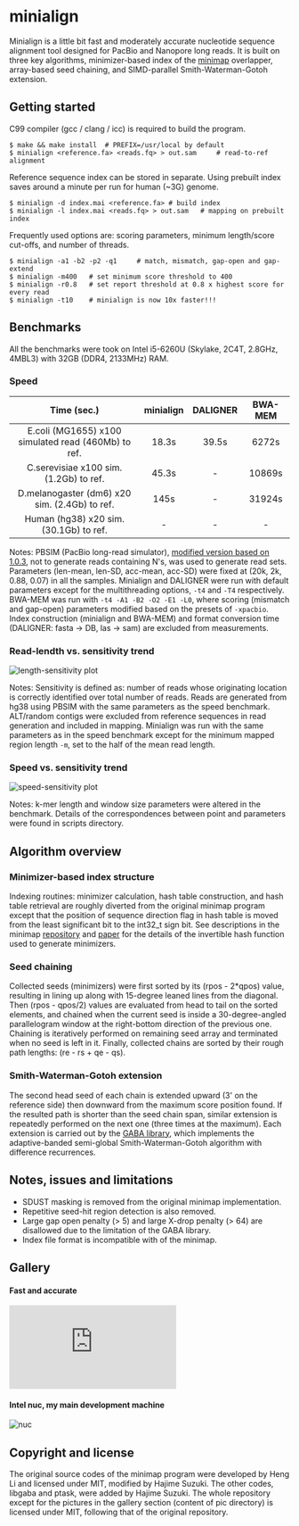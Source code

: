 
# minialign

Minialign is a little bit fast and moderately accurate nucleotide sequence alignment tool designed for PacBio and Nanopore long reads. It is built on three key algorithms, minimizer-based index of the [minimap](https://github.com/lh3/minimap) overlapper, array-based seed chaining, and SIMD-parallel Smith-Waterman-Gotoh extension.

## Getting started

C99 compiler (gcc / clang / icc) is required to build the program.

```
$ make && make install	# PREFIX=/usr/local by default
$ minialign <reference.fa> <reads.fq> > out.sam		# read-to-ref alignment
```

Reference sequence index can be stored in separate. Using prebuilt index saves around a minute per run for human (~3G) genome.

```
$ minialign -d index.mai <reference.fa>	# build index
$ minialign -l index.mai <reads.fq> > out.sam	# mapping on prebuilt index
```

Frequently used options are: scoring parameters, minimum length/score cut-offs, and number of threads.

```
$ minialign -a1 -b2 -p2 -q1		# match, mismatch, gap-open and gap-extend
$ minialign -m400	# set minimum score threshold to 400
$ minialign -r0.8	# set report threshold at 0.8 x highest score for every read
$ minialign -t10	# minialign is now 10x faster!!!
```

## Benchmarks

All the benchmarks were took on Intel i5-6260U (Skylake, 2C4T, 2.8GHz, 4MBL3) with 32GB (DDR4, 2133MHz) RAM.

### Speed

|                      Time (sec.)                     |  minialign  |   DALIGNER  |   BWA-MEM   |
|:----------------------------------------------------:|:-----------:|:-----------:|:-----------:|
| E.coli (MG1655) x100 simulated read (460Mb) to ref.  |       18.3s |       39.5s |       6272s |
| C.serevisiae x100 sim. (1.2Gb) to ref.               |       45.3s |           - |      10869s |
| D.melanogaster (dm6) x20 sim. (2.4Gb) to ref.        |        145s |           - |      31924s |
| Human (hg38) x20 sim. (30.1Gb) to ref.               |           - |           - |           - |

Notes: PBSIM (PacBio long-read simulator), [modified version based on 1.0.3](https://github.com/ocxtal/pbsim), not to generate reads containing N's, was used to generate read sets. Parameters (len-mean, len-SD, acc-mean, acc-SD) were fixed at (20k, 2k, 0.88, 0.07) in all the samples. Minialign and DALIGNER were run with default parameters except for the multithreading options, `-t4` and `-T4` respectively. BWA-MEM was run with `-t4 -A1 -B2 -O2 -E1 -L0`, where scoring (mismatch and gap-open) parameters modified based on the presets of `-xpacbio`. Index construction (minialign and BWA-MEM) and format conversion time (DALIGNER: fasta -> DB, las -> sam) are excluded from measurements.

### Read-lendth vs. sensitivity trend

![length-sensitivity plot](https://github.com/ocxtal/minialig/blob/master/pic/len_sens.png)

Notes: Sensitivity is defined as: number of reads whose originating location is correctly identified over total number of reads. Reads are generated from hg38 using PBSIM with the same parameters as the speed benchmark. ALT/random contigs were excluded from reference sequences in read generation and included in mapping. Minialign was run with the same parameters as in the speed benchmark except for the minimum mapped region length `-m`, set to the half of the mean read length.

### Speed vs. sensitivity trend

![speed-sensitivity plot](https://github.com/ocxtal/minialig/blob/master/pic/spd_sens.png)

Notes: k-mer length and window size parameters were altered in the benchmark. Details of the correspondences between point and parameters were found in scripts directory.

## Algorithm overview

### Minimizer-based index structure

Indexing routines: minimizer calculation, hash table construction, and hash table retrieval are roughly diverted from the original minimap program except that the position of sequence direction flag in hash table is moved from the least significant bit to the int32_t sign bit. See descriptions in the minimap [repository](https://github.com/lh3/minimap) and [paper]() for the details of the invertible hash function used to generate minimizers.

### Seed chaining

Collected seeds (minimizers) were first sorted by its (rpos - 2*qpos) value, resulting in lining up along with 15-degree leaned lines from the diagonal. Then (rpos - qpos/2) values are evaluated from head to tail on the sorted elements, and chained when the current seed is inside a 30-degree-angled parallelogram window at the right-bottom direction of the previous one. Chaining is iteratively performed on remaining seed array and terminated when no seed is left in it. Finally, collected chains are sorted by their rough path lengths: (re - rs + qe - qs).

### Smith-Waterman-Gotoh extension

The second head seed of each chain is extended upward (3' on the reference side) then downward from the maximum score position found. If the resulted path is shorter than the seed chain span, similar extension is repeatedly performed on the next one (three times at the maximum). Each extension is carried out by the [GABA library](https://github.com/ocxtal/libgaba), which implements the adaptive-banded semi-global Smith-Waterman-Gotoh algorithm with difference recurrences.

## Notes, issues and limitations

* SDUST masking is removed from the original minimap implementation.
* Repetitive seed-hit region detection is also removed.
* Large gap open penalty (> 5) and large X-drop penalty (> 64) are disallowed due to the limitation of the GABA library.
* Index file format is incompatible with of the minimap.

## Gallery

#### Fast and accurate

![hayai](https://github.com/ocxtal/minialig/blob/master/pic/hayai.pdf)

#### Intel nuc, my main development machine

![nuc](https://github.com/ocxtal/minialig/blob/master/pic/nuc.jpg)

## Copyright and license

The original source codes of the minimap program were developed by Heng Li and licensed under MIT, modified by Hajime Suzuki. The other codes, libgaba and ptask, were added by Hajime Suzuki. The whole repository except for the pictures in the gallery section (content of pic directory) is licensed under MIT, following that of the original repository.
